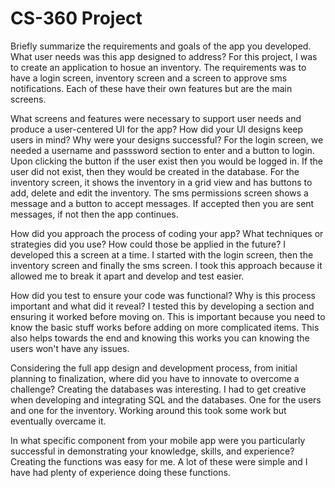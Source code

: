 # CS-360 Project

Briefly summarize the requirements and goals of the app you developed. What user needs was this app designed to address?
For this project, I was to create an application to hosue an inventory. The requirements was to have a login screen, inventory screen and a screen to approve sms notifications. Each of these have their own features but are the main screens.

What screens and features were necessary to support user needs and produce a user-centered UI for the app? How did your UI designs keep users in mind? Why were your designs successful?
For the login screen, we needed a username and passsword section to enter and a button to login. Upon clicking the button if the user exist then you would be logged in. If the user did not exist, then they would be created in the database. 
For the inventory screen, it shows the inventory in a grid view and has buttons to add, delete and edit the inventory. 
The sms permissions screen shows a message and a button to accept messages. If accepted then you are sent messages, if not then the app continues.

How did you approach the process of coding your app? What techniques or strategies did you use? How could those be applied in the future?
I developed this a screen at a time. I started with the login screen, then the inventory screen and finally the sms screen. I took this approach because it allowed me to break it apart and develop and test easier.

How did you test to ensure your code was functional? Why is this process important and what did it reveal?
I tested this by developing a section and ensuring it worked before moving on. This is important because you need to know the basic stuff works before adding on more complicated items. This also helps towards the end and knowing this works you can knowing the users won't have any issues.

Considering the full app design and development process, from initial planning to finalization, where did you have to innovate to overcome a challenge?
Creating the databases was interesting. I had to get creative when developing and integrating SQL and the databases. One for the users and one for the inventory. Working around this took some work but eventually overcame it.

In what specific component from your mobile app were you particularly successful in demonstrating your knowledge, skills, and experience?
Creating the functions was easy for me. A lot of these were simple and I have had plenty of experience doing these functions.
